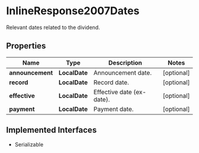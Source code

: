 

# InlineResponse2007Dates

Relevant dates related to the dividend.

## Properties

Name | Type | Description | Notes
------------ | ------------- | ------------- | -------------
**announcement** | **LocalDate** | Announcement date. |  [optional]
**record** | **LocalDate** | Record date. |  [optional]
**effective** | **LocalDate** | Effective date (ex-date). |  [optional]
**payment** | **LocalDate** | Payment date. |  [optional]


## Implemented Interfaces

* Serializable


